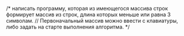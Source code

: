 /* написать программу, которая из имеющегося массива строк формирует массив из строк, длина которых меньше
 или равна 3 символам. 
// Первоначальный массив можно ввести с клавиатуры, либо задать на старте выполнения алгоритма.
*/
